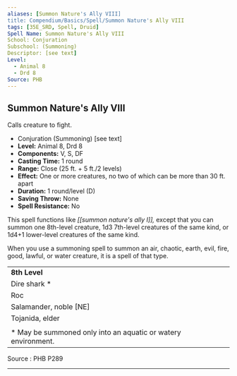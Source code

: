 ```yaml
---
aliases: [Summon Nature's Ally VIII]
title: Compendium/Basics/Spell/Summon Nature's Ally VIII
tags: [35E_SRD, Spell, Druid]
Spell Name: Summon Nature's Ally VIII
School: Conjuration
Subschool: (Summoning)
Descriptor: [see text]
Level:
  - Animal 8
  - Drd 8
Source: PHB
---
```



## Summon Nature's Ally VIII

Calls creature to fight.

*   Conjuration (Summoning) [see text]
*   **Level:** Animal 8, Drd 8
*   **Components:** V, S, DF
*   **Casting Time:** 1 round
*   **Range:** Close (25 ft. + 5 ft./2 levels)
*   **Effect:** One or more creatures, no two of which can be more than 30 ft. apart
*   **Duration:** 1 round/level (D)
*   **Saving Throw:** None
*   **Spell Resistance:** No

This spell functions like <i>[[summon nature's ally I]],</i> except that you can summon one 8th-level creature, 1d3 7th-level creatures of the same kind, or 1d4+1 lower-level creatures of the same kind.

When you use a summoning spell to summon an air, chaotic, earth, evil, fire, good, lawful, or water creature, it is a spell of that type.

<table> <tr decoration="underline"> <td> <b>8th Level</b> </td> </tr> <tr> <td> Dire shark * </td> </tr> <tr> <td> Roc </td> </tr> <tr> <td> Salamander, noble [NE] </td> </tr> <tr> <td> Tojanida, elder </td> </tr> <tr><td></td></tr> <tr> <td> * May be summoned only into an aquatic or watery environment. </td> </tr> </table>

Source : PHB P289

---
